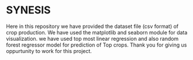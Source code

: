 # SYNESIS
Here in this repository we have provided the dataset file (csv format) of crop production.
We have used the matplotlib and seaborn module for data visualization.
we have used top most linear regression and also random forest regressor model for prediction of Top crops.
Thank you for giving us oppurtunity to work for this project.
